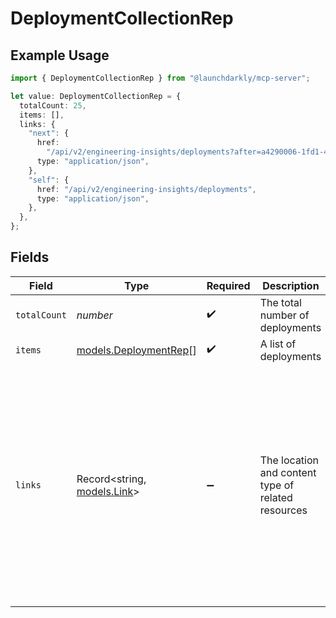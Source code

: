 # DeploymentCollectionRep

## Example Usage

```typescript
import { DeploymentCollectionRep } from "@launchdarkly/mcp-server";

let value: DeploymentCollectionRep = {
  totalCount: 25,
  items: [],
  links: {
    "next": {
      href:
        "/api/v2/engineering-insights/deployments?after=a4290006-1fd1-4ca5-acf7-9f31fac61cf5",
      type: "application/json",
    },
    "self": {
      href: "/api/v2/engineering-insights/deployments",
      type: "application/json",
    },
  },
};
```

## Fields

| Field                                                                                                                                                                                                                                 | Type                                                                                                                                                                                                                                  | Required                                                                                                                                                                                                                              | Description                                                                                                                                                                                                                           | Example                                                                                                                                                                                                                               |
| ------------------------------------------------------------------------------------------------------------------------------------------------------------------------------------------------------------------------------------- | ------------------------------------------------------------------------------------------------------------------------------------------------------------------------------------------------------------------------------------- | ------------------------------------------------------------------------------------------------------------------------------------------------------------------------------------------------------------------------------------- | ------------------------------------------------------------------------------------------------------------------------------------------------------------------------------------------------------------------------------------- | ------------------------------------------------------------------------------------------------------------------------------------------------------------------------------------------------------------------------------------- |
| `totalCount`                                                                                                                                                                                                                          | *number*                                                                                                                                                                                                                              | :heavy_check_mark:                                                                                                                                                                                                                    | The total number of deployments                                                                                                                                                                                                       | 25                                                                                                                                                                                                                                    |
| `items`                                                                                                                                                                                                                               | [models.DeploymentRep](../models/deploymentrep.md)[]                                                                                                                                                                                  | :heavy_check_mark:                                                                                                                                                                                                                    | A list of deployments                                                                                                                                                                                                                 |                                                                                                                                                                                                                                       |
| `links`                                                                                                                                                                                                                               | Record<string, [models.Link](../models/link.md)>                                                                                                                                                                                      | :heavy_minus_sign:                                                                                                                                                                                                                    | The location and content type of related resources                                                                                                                                                                                    | {<br/>"next": {<br/>"href": "/api/v2/engineering-insights/deployments?after=a4290006-1fd1-4ca5-acf7-9f31fac61cf5",<br/>"type": "application/json"<br/>},<br/>"self": {<br/>"href": "/api/v2/engineering-insights/deployments",<br/>"type": "application/json"<br/>}<br/>} |